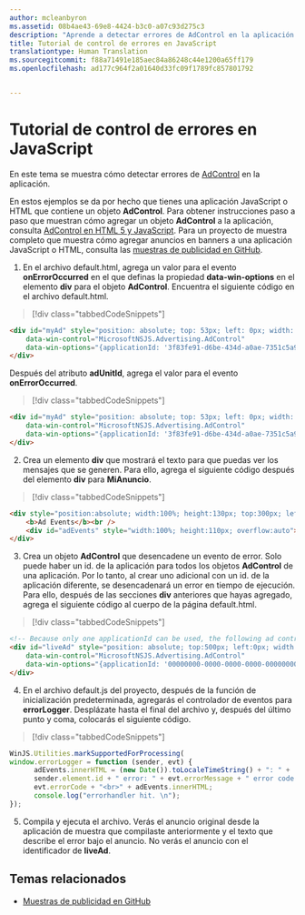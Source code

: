 ```yaml
---
author: mcleanbyron
ms.assetid: 08b4ae43-69e8-4424-b3c0-a07c93d275c3
description: "Aprende a detectar errores de AdControl en la aplicación."
title: Tutorial de control de errores en JavaScript
translationtype: Human Translation
ms.sourcegitcommit: f88a71491e185aec84a86248c44e1200a65ff179
ms.openlocfilehash: ad177c964f2a01640d33fc09f1789fc857801792


---
```


# <a name="error-handling-in-javascript-walkthrough"></a>Tutorial de control de errores en JavaScript




En este tema se muestra cómo detectar errores de [AdControl](https://msdn.microsoft.com/library/windows/apps/microsoft.advertising.winrt.ui.adcontrol.aspx) en la aplicación.

En estos ejemplos se da por hecho que tienes una aplicación JavaScript o HTML que contiene un objeto **AdControl**. Para obtener instrucciones paso a paso que muestran cómo agregar un objeto **AdControl** a la aplicación, consulta [AdControl en HTML 5 y JavaScript](adcontrol-in-html-5-and-javascript.md). Para un proyecto de muestra completo que muestra cómo agregar anuncios en banners a una aplicación JavaScript o HTML, consulta las [muestras de publicidad en GitHub](http://aka.ms/githubads).

1.  En el archivo default.html, agrega un valor para el evento **onErrorOccurred** en el que definas la propiedad **data-win-options** en el elemento **div** para el objeto **AdControl**. Encuentra el siguiente código en el archivo default.html.

  > [!div class="tabbedCodeSnippets"]
  ``` html
  <div id="myAd" style="position: absolute; top: 53px; left: 0px; width: 300px; height: 250px; z-index: 1"
      data-win-control="MicrosoftNSJS.Advertising.AdControl"
      data-win-options="{applicationId: '3f83fe91-d6be-434d-a0ae-7351c5a997f1', adUnitId: '10865270'}">
  </div>
  ```

  Después del atributo **adUnitId**, agrega el valor para el evento **onErrorOccurred**.

  > [!div class="tabbedCodeSnippets"]
  ``` html
  <div id="myAd" style="position: absolute; top: 53px; left: 0px; width: 300px; height: 250px; z-index: 1"
      data-win-control="MicrosoftNSJS.Advertising.AdControl"
      data-win-options="{applicationId: '3f83fe91-d6be-434d-a0ae-7351c5a997f1', adUnitId: '10865270', onErrorOccurred: errorLogger}">
  </div>
  ```

2.  Crea un elemento **div** que mostrará el texto para que puedas ver los mensajes que se generen. Para ello, agrega el siguiente código después del elemento **div** para **MiAnuncio**.

  > [!div class="tabbedCodeSnippets"]
  ``` html
  <div style="position:absolute; width:100%; height:130px; top:300px; left:0px">
      <b>Ad Events</b><br />
      <div id="adEvents" style="width:100%; height:110px; overflow:auto"></div>
  </div>
  ```

3.  Crea un objeto **AdControl** que desencadene un evento de error. Solo puede haber un id. de la aplicación para todos los objetos **AdControl** de una aplicación. Por lo tanto, al crear uno adicional con un id. de la aplicación diferente, se desencadenará un error en tiempo de ejecución. Para ello, después de las secciones **div** anteriores que hayas agregado, agrega el siguiente código al cuerpo de la página default.html.

  > [!div class="tabbedCodeSnippets"]
  ``` html
  <!-- Because only one applicationId can be used, the following ad control will fire an error event. -->
  <div id="liveAd" style="position: absolute; top:500px; left:0px; width:480px; height:80px"
      data-win-control="MicrosoftNSJS.Advertising.AdControl"
      data-win-options="{applicationId: '00000000-0000-0000-0000-000000000000', adUnitId: '10865270', onErrorOccurred: errorLogger }" >
  </div>
  ```

4.  En el archivo default.js del proyecto, después de la función de inicialización predeterminada, agregarás el controlador de eventos para **errorLogger**. Desplázate hasta el final del archivo y, después del último punto y coma, colocarás el siguiente código.

  > [!div class="tabbedCodeSnippets"]
  ``` javascript
  WinJS.Utilities.markSupportedForProcessing(
  window.errorLogger = function (sender, evt) {
        adEvents.innerHTML = (new Date()).toLocaleTimeString() + ": " +
        sender.element.id + " error: " + evt.errorMessage + " error code: " +
        evt.errorCode + "<br>" + adEvents.innerHTML;
        console.log("errorhandler hit. \n");
  });
  ```

5.  Compila y ejecuta el archivo. Verás el anuncio original desde la aplicación de muestra que compilaste anteriormente y el texto que describe el error bajo el anuncio. No verás el anuncio con el identificador de **liveAd**.

## <a name="related-topics"></a>Temas relacionados

* [Muestras de publicidad en GitHub](http://aka.ms/githubads)

 



<!--HONumber=Dec16_HO2-->


